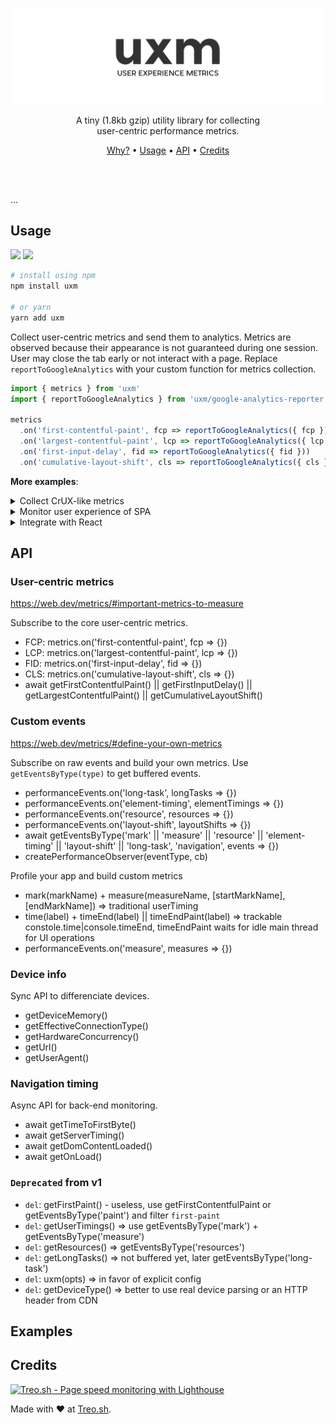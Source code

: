 <p align="center">
  <img src="./docs/logo.png" />
</p>

<p align="center">
  A tiny (1.8kb gzip) utility library for collecting<br />
  user-centric performance metrics.
</p>

<p align="center">
  <a href="#">Why?</a> • <a href="#usage">Usage</a> • <a href="#api">API</a> • <a href="#credits">Credits</a>
</p>

<br/>
<br/>

...

## Usage

[![](https://img.shields.io/npm/v/uxm.svg)](https://npmjs.org/package/uxm)
[![](https://img.shields.io/badge/license-MIT-blue.svg)](./LICENSE)

```bash
# install using npm
npm install uxm

# or yarn
yarn add uxm
```

Collect user-centric metrics and send them to analytics.
Metrics are observed because their appearance is not guaranteed during one session. User may close the tab early or not interact with a page.
Replace `reportToGoogleAnalytics` with your custom function for metrics collection.

```js
import { metrics } from 'uxm'
import { reportToGoogleAnalytics } from 'uxm/google-analytics-reporter'

metrics
  .on('first-contentful-paint', fcp => reportToGoogleAnalytics({ fcp })
  .on('largest-contentful-paint', lcp => reportToGoogleAnalytics({ lcp }))
  .on('first-input-delay', fid => reportToGoogleAnalytics({ fid }))
  .on('cumulative-layout-shift', cls => reportToGoogleAnalytics({ cls }))
```

**More examples**:

<details>
 <summary>Collect CrUX-like metrics</summary><br>

...

```js
import {
  getTimeToFirstByte,
  getFirstContentfulPaint,
  getDomContentLoaded,
  getOnLoad,
  metrics,
  getHardwareConcurrency,
  getEffectiveConnectionType,
  getDeviceMemory,
  getUrl
} from 'uxm'
// later, track sessionId and debounce events
import { reportMetrics } from 'uxm/api-reporter'

const loadMetrics = {
  ttfb: await getTimeToFirstByte(),
  fcp: await getFirstContentfulPaint(),
  dcl: await getDomContentLoaded(),
  ol: await getOnLoad()
}

const device = {
  effectiveConnectionType: getEffectiveConnectionType(),
  url: getUrl()
}

reportMetrics({ ...loadMetrics, ...device })

// report delayed metrics
metrics
  .on('largest-contentful-paint', lcp => reportMetrics({ lcp }))
  .on('first-input-delay', fid => reportMetrics({ fid }))
  .on('cumulative-layout-shift', cls => reportMetrics({ cls }))
```

</details>

<details>
 <summary>Monitor user experience of SPA</summary><br>

...

```js
import { observer, time, timeEnd, timeEndPaint } from 'uxm'

// collect CrUX metrics like in prev example
// ...
// observe SPA events
observer.on('measures', measures => reportEvents('measures', parseMeasures(measures))) // ignore <1s
observer.on('long-tasks', longTasks => reportEvents('longTasks', parseLongTasks(longTasks))) // use only duration
observer.on('resources', resources => reportEvents('resources', parseResources(resources))) // only XHR
observer.on('layout-shifts', layoutShifts => reportEvents('layoutShifts', parseLayoutShifts(layoutShifts))) // round to % & only values

// track performance with custom metrics
time('render')
await render() // perform UI render
timeEndPaint('render') // report only after all the paints finished

time('compute')
computeSomething() // perform heavy compute and track exact time
timeEnd('compute') // report it, use time & timeEnd as trackable console.time + console.timeEnd
```

</details>

<details>
 <summary>Integrate with React</summary><br>

...

```js
// from
import { useEffect } from 'react'
import { time, timeEndPaint } from 'uxm'

export const App = () => {
  time('renderApp')
  useEffect(() => {
    timeEndPaint('renderApp')
  }, [])
  return <div className="app">Hello</div>
}

// or:
import { useTime } from 'uxm/react'

export const App = () => {
  useTime('renderApp')
  return <div className="app">Hello</div>
}

function useTime(label) {
  time(label)
  useEffect(() => {
    timeEndPaint(label) // wait for the paint
  }, []) // only once
}

// report "measures" to analytics
observer.on('measures', (measures) => reportEvents(measures))
```

</details>

## API

### User-centric metrics

https://web.dev/metrics/#important-metrics-to-measure

Subscribe to the core user-centric metrics.

- FCP: metrics.on('first-contentful-paint', fcp => {})
- LCP: metrics.on('largest-contentful-paint', lcp => {})
- FID: metrics.on('first-input-delay', fid => {})
- CLS: metrics.on('cumulative-layout-shift', cls => {})
- await getFirstContentfulPaint() || getFirstInputDelay() || getLargestContentfulPaint() || getCumulativeLayoutShift()

### Custom events

https://web.dev/metrics/#define-your-own-metrics

Subscribe on raw events and build your own metrics.
Use `getEventsByType(type)` to get buffered events.

- performanceEvents.on('long-task', longTasks => {})
- performanceEvents.on('element-timing', elementTimings => {})
- performanceEvents.on('resource', resources => {})
- performanceEvents.on('layout-shift', layoutShifts => {})
- await getEventsByType('mark' || 'measure' || 'resource' || 'element-timing' || 'layout-shift' || 'long-task', 'navigation', events => {})
- createPerformanceObserver(eventType, cb)

Profile your app and build custom metrics

- mark(markName) + measure(measureName, [startMarkName], [endMarkName]) => traditional userTiming
- time(label) + timeEnd(label) || timeEndPaint(label) => trackable constole.time|console.timeEnd, timeEndPaint waits for idle main thread for UI operations
- performanceEvents.on('measure', measures => {})

### Device info

Sync API to differenciate devices.

- getDeviceMemory()
- getEffectiveConnectionType()
- getHardwareConcurrency()
- getUrl()
- getUserAgent()

### Navigation timing

Async API for back-end monitoring.

- await getTimeToFirstByte()
- await getServerTiming()
- await getDomContentLoaded()
- await getOnLoad()

### `Deprecated` from v1

- `del`: getFirstPaint() - useless, use getFirstContentfulPaint or getEventsByType('paint') and filter `first-paint`
- `del`: getUserTimings() => use getEventsByType('mark') + getEventsByType('measure')
- `del`: getResources() => getEventsByType('resources')
- `del`: getLongTasks() => not buffered yet, later getEventsByType('long-task')
- `del`: uxm(opts) => in favor of explicit config
- `del`: getDeviceType() => better to use real device parsing or an HTTP header from CDN

## Examples

## Credits

[![Treo.sh - Page speed monitoring with Lighthouse](https://user-images.githubusercontent.com/158189/66038877-a06abd80-e513-11e9-837f-097f44544326.jpg)](https://treo.sh/)

Made with ❤️ at [Treo.sh](https://treo.sh/).
